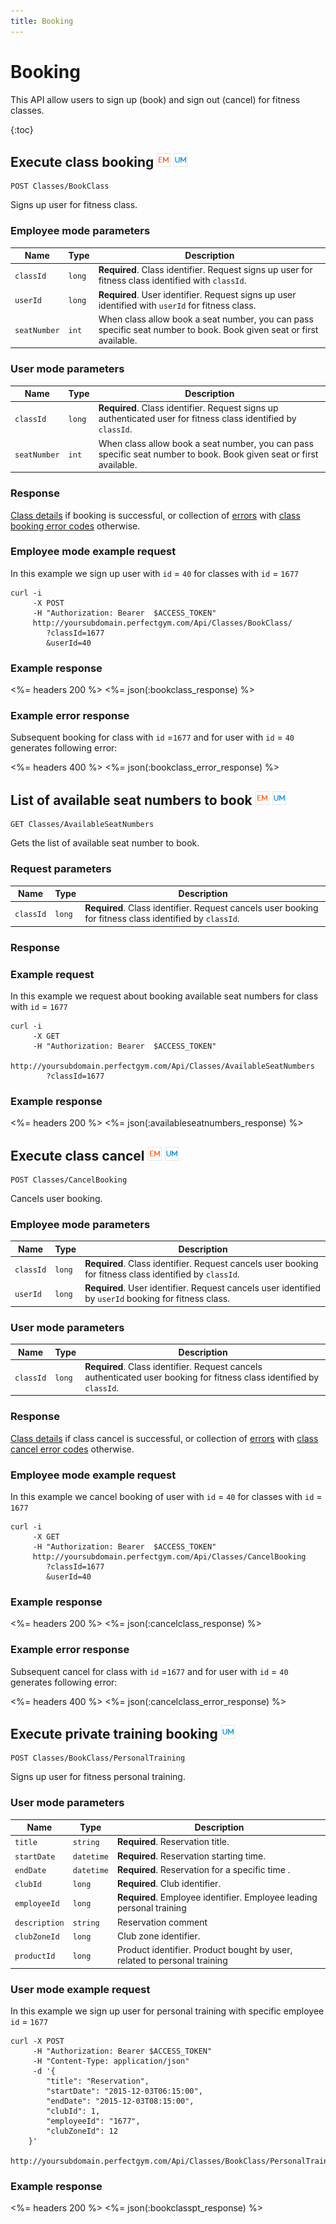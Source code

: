 ```yaml
---
title: Booking
---
```


# Booking

This API allow users to sign up (book) and sign out (cancel) for fitness classes.

{:toc}


## Execute class booking ![alt text][EM] ![alt text][UM]

    POST Classes/BookClass

Signs up user for fitness class.


### Employee mode parameters 

Name         | Type       | Description
-------------|------------|------------
`classId`    |`long`      | **Required**. Class identifier. Request signs up user for fitness class identified with `classId`.
`userId`     |`long`      | **Required**. User identifier.  Request signs up user identified with `userId` for fitness class.
`seatNumber` |`int`       | When class allow book a seat number, you can pass specific seat number to book. Book given seat or first available.


### User mode parameters 

Name         | Type       | Description
-------------|------------|------------
`classId`    |`long`      | **Required**. Class identifier. Request signs up authenticated user for fitness class identified by `classId`.
`seatNumber` |`int`       | When class allow book a seat number, you can pass specific seat number to book. Book given seat or first available.



### Response

[Class details][UserClassProperties] if booking is successful, or collection of [errors][Error] 
with [class booking error codes][ClassBookingErrorCode] otherwise.


### Employee mode example request

In this example we sign up user with `id` = `40` for classes with `id` = `1677`

``` command-line
curl -i 
     -X POST 
     -H "Authorization: Bearer  $ACCESS_TOKEN"  
     http://yoursubdomain.perfectgym.com/Api/Classes/BookClass/
     	?classId=1677
     	&userId=40
```


### Example response

<%= headers 200 %>
<%= json(:bookclass_response) %>


### Example error response

Subsequent booking for class with `id` =`1677` and for user with `id` = `40` generates following error:

<%= headers 400 %>
<%= json(:bookclass_error_response) %>


## List of available seat numbers to book ![alt text][EM] ![alt text][UM]

    GET Classes/AvailableSeatNumbers
	
Gets the list of available seat number to book.

### Request parameters

Name         | Type       | Description
-------------|------------|------------
`classId`    |`long`      | **Required**. Class identifier. Request cancels user booking for fitness class identified by `classId`.

### Response


### Example request

In this example we request about booking available seat numbers for class with `id` = `1677`

``` command-line
curl -i 
     -X GET 
     -H "Authorization: Bearer  $ACCESS_TOKEN"  
     http://yoursubdomain.perfectgym.com/Api/Classes/AvailableSeatNumbers
     	?classId=1677
```

### Example response

<%= headers 200 %>
<%= json(:availableseatnumbers_response) %>



## Execute class cancel ![alt text][EM] ![alt text][UM]

    POST Classes/CancelBooking

Cancels user booking.


### Employee mode parameters

Name         | Type       | Description
-------------|------------|------------
`classId`    |`long`      | **Required**. Class identifier. Request cancels user booking for fitness class identified by `classId`.
`userId`     |`long`      | **Required**. User identifier.  Request cancels user identified by `userId` booking for fitness class.


### User mode parameters

Name         | Type       | Description
-------------|------------|------------
`classId`    |`long`      | **Required**. Class identifier. Request cancels authenticated user booking for fitness class identified by `classId`.



### Response

[Class details][UserClassProperties] if class cancel is successful, or collection of [errors][Error] 
with [class cancel error codes][ClassCancelErrorCode] otherwise.


### Employee mode example request

In this example we cancel booking of user with `id` = `40` for classes with `id` = `1677`

``` command-line
curl -i 
     -X GET 
     -H "Authorization: Bearer  $ACCESS_TOKEN"  
     http://yoursubdomain.perfectgym.com/Api/Classes/CancelBooking
     	?classId=1677
     	&userId=40
```
 

### Example response

<%= headers 200 %>
<%= json(:cancelclass_response) %>


### Example error response

Subsequent cancel for class with `id` =`1677` and for user with `id` = `40` generates following error:

<%= headers 400 %>
<%= json(:cancelclass_error_response) %>



## Execute private training booking ![alt text][UM]

    POST Classes/BookClass/PersonalTraining

Signs up user for fitness personal training.



### User mode parameters 

Name         | Type       | Description
-------------|------------|------------
`title`      |`string`    | **Required**. Reservation title.
`startDate`  |`datetime`  | **Required**. Reservation starting time.
`endDate`    |`datetime`  | **Required**. Reservation for a specific time .
`clubId`     |`long`      | **Required**. Club identifier.
`employeeId` |`long`      | **Required**. Employee identifier. Employee leading personal training
`description`|`string`    | 			  Reservation comment
`clubZoneId` |`long`      | 			  Club zone identifier. 
`productId`  |`long`      | 			  Product identifier. Product bought by user, related to personal training



### User mode example request

In this example we sign up user for personal training with specific employee `id` = `1677`

``` command-line
curl -X POST 
	 -H "Authorization: Bearer $ACCESS_TOKEN" 
	 -H "Content-Type: application/json" 
	 -d '{
	    "title": "Reservation",
	    "startDate": "2015-12-03T06:15:00",
		"endDate": "2015-12-03T08:15:00",
	    "clubId": 1,
	    "employeeId": "1677",
	    "clubZoneId": 12       	    
	}' 
	http://yoursubdomain.perfectgym.com/Api/Classes/BookClass/PersonalTraining
```


### Example response

<%= headers 200 %>
<%= json(:bookclasspt_response) %>






[ClassesTypes]:  /api/classes/classestypes#properties
[UserClassProperties]: /api/classes/userclasses#properties
[Error]: /appendix/datatypes/error
[ClassBookingErrorCode]: /appendix/errorcodes/classbookingerrorcode
[ClassCancelErrorCode]: /appendix/errorcodes/classcancelerrorcode

[EM]: /assets/images/employee.png "Employee mode"
[UM]: /assets/images/user.png "User mode"
